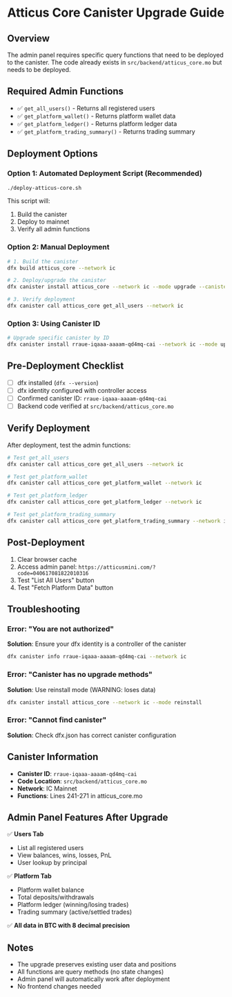 # Atticus Core Canister Upgrade Guide

## Overview
The admin panel requires specific query functions that need to be deployed to the canister. The code already exists in `src/backend/atticus_core.mo` but needs to be deployed.

## Required Admin Functions
- ✅ `get_all_users()` - Returns all registered users
- ✅ `get_platform_wallet()` - Returns platform wallet data
- ✅ `get_platform_ledger()` - Returns platform ledger data  
- ✅ `get_platform_trading_summary()` - Returns trading summary

## Deployment Options

### Option 1: Automated Deployment Script (Recommended)

```bash
./deploy-atticus-core.sh
```

This script will:
1. Build the canister
2. Deploy to mainnet
3. Verify all admin functions

### Option 2: Manual Deployment

```bash
# 1. Build the canister
dfx build atticus_core --network ic

# 2. Deploy/upgrade the canister
dfx canister install atticus_core --network ic --mode upgrade --canister-id rraue-iqaaa-aaaam-qd4mq-cai

# 3. Verify deployment
dfx canister call atticus_core get_all_users --network ic
```

### Option 3: Using Canister ID

```bash
# Upgrade specific canister by ID
dfx canister install rraue-iqaaa-aaaam-qd4mq-cai --network ic --mode upgrade
```

## Pre-Deployment Checklist

- [ ] dfx installed (`dfx --version`)
- [ ] dfx identity configured with controller access
- [ ] Confirmed canister ID: `rraue-iqaaa-aaaam-qd4mq-cai`
- [ ] Backend code verified at `src/backend/atticus_core.mo`

## Verify Deployment

After deployment, test the admin functions:

```bash
# Test get_all_users
dfx canister call atticus_core get_all_users --network ic

# Test get_platform_wallet  
dfx canister call atticus_core get_platform_wallet --network ic

# Test get_platform_ledger
dfx canister call atticus_core get_platform_ledger --network ic

# Test get_platform_trading_summary
dfx canister call atticus_core get_platform_trading_summary --network ic
```

## Post-Deployment

1. Clear browser cache
2. Access admin panel: `https://atticusmini.com/?code=040617081822010316`
3. Test "List All Users" button
4. Test "Fetch Platform Data" button

## Troubleshooting

### Error: "You are not authorized"
**Solution**: Ensure your dfx identity is a controller of the canister

```bash
dfx canister info rraue-iqaaa-aaaam-qd4mq-cai --network ic
```

### Error: "Canister has no upgrade methods"
**Solution**: Use reinstall mode (WARNING: loses data)

```bash
dfx canister install atticus_core --network ic --mode reinstall
```

### Error: "Cannot find canister"
**Solution**: Check dfx.json has correct canister configuration

## Canister Information

- **Canister ID**: `rraue-iqaaa-aaaam-qd4mq-cai`
- **Code Location**: `src/backend/atticus_core.mo`
- **Network**: IC Mainnet
- **Functions**: Lines 241-271 in atticus_core.mo

## Admin Panel Features After Upgrade

✅ **Users Tab**
- List all registered users
- View balances, wins, losses, PnL
- User lookup by principal

✅ **Platform Tab**
- Platform wallet balance
- Total deposits/withdrawals
- Platform ledger (winning/losing trades)
- Trading summary (active/settled trades)

✅ **All data in BTC with 8 decimal precision**

## Notes

- The upgrade preserves existing user data and positions
- All functions are query methods (no state changes)
- Admin panel will automatically work after deployment
- No frontend changes needed

